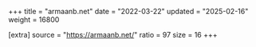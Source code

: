 +++
title = "armaanb.net"
date = "2022-03-22"
updated = "2025-02-16"
weight = 16800

[extra]
source = "https://armaanb.net/"
ratio = 97
size = 16
+++
